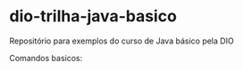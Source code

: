 # dio-trilha-java-basico
Repositório para exemplos do curso de Java básico pela DIO

Comandos basicos: